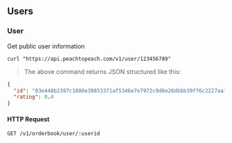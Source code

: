 
## Users
### User
Get public user information

```shell
curl "https://api.peachtopeach.com/v1/user/123456789"
```

> The above command returns JSON structured like this:

```json
{
  "id": "03e448b2397c1880e39853371af5346e7e7972c9d6e26dbbb39ff6c2227aa19c80",
  "rating": 0.4
}
```

#### HTTP Request
`GET /v1/orderbook/user/:userid`
